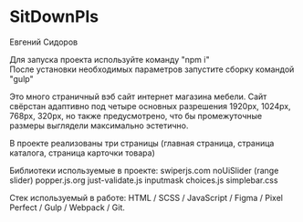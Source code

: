 # SitDownPls
Евгений Сидоров

Для запуска проекта используйте команду "npm i"<br>
После установки необходимых параметров запустите сборку командой "gulp" 

Это много страничный вэб сайт интернет магазина мебели.
Сайт свёрстан адаптивно под четыре основных разрешения 1920px, 1024px, 768px, 320px,
но также предусмотрено, что бы промежуточные размеры выглядели максимально эстетично.

В проекте реализованы три страницы (главная страница, страница каталога, страница карточки товара)

Библиотеки используемые в проекте:
swiperjs.com
noUiSlider (range slider)
popper.js.org
just-validate.js
inputmask
choices.js
simplebar.css

Стек используемый в работе:
HTML / SCSS / JavaScript / Figma / Pixel Perfect / Gulp / Webpack / Git.

  
